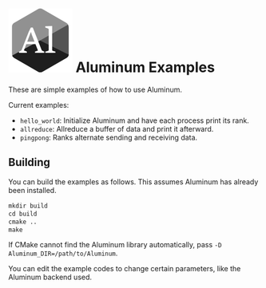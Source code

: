 ![Al](../al.svg) Aluminum Examples
==================================

These are simple examples of how to use Aluminum.

Current examples:
* `hello_world`: Initialize Aluminum and have each process print its rank.
* `allreduce`: Allreduce a buffer of data and print it afterward.
* `pingpong`: Ranks alternate sending and receiving data.

## Building

You can build the examples as follows.
This assumes Aluminum has already been installed.

```
mkdir build
cd build
cmake ..
make
```

If CMake cannot find the Aluminum library automatically, pass `-D Aluminum_DIR=/path/to/Aluminum`.

You can edit the example codes to change certain parameters, like the Aluminum backend used.
